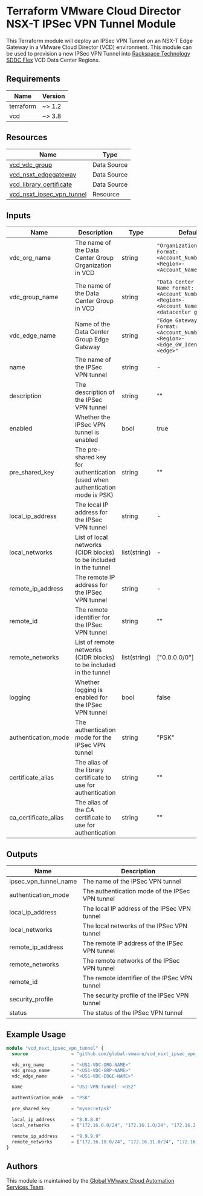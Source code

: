 # Terraform VMware Cloud Director NSX-T IPSec VPN Tunnel Module

This Terraform module will deploy an IPSec VPN Tunnel on an NSX-T Edge Gateway in a VMware Cloud Director (VCD) environment. This module can be used to provision a new IPSec VPN Tunnel into [Rackspace Technology SDDC Flex](https://www.rackspace.com/cloud/private/software-defined-data-center-flex) VCD Data Center Regions.

## Requirements

| Name      | Version |
|-----------|---------|
| terraform | ~> 1.2  |
| vcd       | ~> 3.8  |

## Resources

| Name | Type |
|------|------|
| [vcd_vdc_group](https://registry.terraform.io/providers/vmware/vcd/latest/docs/data-sources/vdc_group) | Data Source |
| [vcd_nsxt_edgegateway](https://registry.terraform.io/providers/vmware/vcd/latest/docs/data-sources/nsxt_edgegateway) | Data Source |
| [vcd_library_certificate](https://registry.terraform.io/providers/vmware/vcd/latest/docs/data-sources/library_certificate) | Data Source |
| [vcd_nsxt_ipsec_vpn_tunnel](https://registry.terraform.io/providers/vmware/vcd/latest/docs/resources/nsxt_ipsec_vpn_tunnel) | Resource |

## Inputs

| Name | Description | Type | Default | Required |
|------|-------------|------|---------|----------|
| vdc_org_name | The name of the Data Center Group Organization in VCD | string | `"Organization Name Format: <Account_Number>-<Region>-<Account_Name>"` | yes |
| vdc_group_name | The name of the Data Center Group in VCD | string | `"Data Center Group Name Format: <Account_Number>-<Region>-<Account_Name> <datacenter group>"` | yes |
| vdc_edge_name | Name of the Data Center Group Edge Gateway | string | `"Edge Gateway Name Format: <Account_Number>-<Region>-<Edge_GW_Identifier>-<edge>"` | Yes |
| name | The name of the IPSec VPN tunnel | string | - | yes |
| description | The description of the IPSec VPN tunnel | string | "" | no |
| enabled | Whether the IPSec VPN tunnel is enabled | bool | true | no |
| pre_shared_key | The pre-shared key for authentication (used when authentication mode is PSK) | string | "" | yes |
| local_ip_address | The local IP address for the IPSec VPN tunnel | string | - | yes |
| local_networks | List of local networks (CIDR blocks) to be included in the tunnel | list(string) | - | yes |
| remote_ip_address | The remote IP address for the IPSec VPN tunnel | string | - | yes |
| remote_id | The remote identifier for the IPSec VPN tunnel | string | "" | no |
| remote_networks | List of remote networks (CIDR blocks) to be included in the tunnel | list(string) | ["0.0.0.0/0"] | no |
| logging | Whether logging is enabled for the IPSec VPN tunnel | bool | false | no |
| authentication_mode | The authentication mode for the IPSec VPN tunnel | string | "PSK" | no |
| certificate_alias | The alias of the library certificate to use for authentication | string | "" | no |
| ca_certificate_alias | The alias of the CA certificate to use for authentication | string | "" | no |

## Outputs

| Name                  | Description                                      |
|-----------------------|--------------------------------------------------|
| ipsec_vpn_tunnel_name | The name of the IPSec VPN tunnel                  |
| authentication_mode   | The authentication mode of the IPSec VPN tunnel   |
| local_ip_address      | The local IP address of the IPSec VPN tunnel      |
| local_networks        | The local networks of the IPSec VPN tunnel        |
| remote_ip_address     | The remote IP address of the IPSec VPN tunnel     |
| remote_networks       | The remote networks of the IPSec VPN tunnel       |
| remote_id             | The remote identifier of the IPSec VPN tunnel     |
| security_profile      | The security profile of the IPSec VPN tunnel      |
| status                | The status of the IPSec VPN tunnel                |

## Example Usage

```terraform
module "vcd_nsxt_ipsec_vpn_tunnel" {
  source                = "github.com/global-vmware/vcd_nsxt_ipsec_vpn_tunnel.git?ref=v1.1.1"

  vdc_org_name          = "<US1-VDC-ORG-NAME>"
  vdc_group_name        = "<US1-VDC-GRP-NAME>"
  vdc_edge_name         = "<US1-VDC-EDGE-NAME>"

  name                  = "US1-VPN-Tunnel-->US2"

  authentication_mode   = "PSK"

  pre_shared_key        = "mysecretpsk"

  local_ip_address      = "8.8.8.8"
  local_networks        = ["172.16.0.0/24", "172.16.1.0/24", "172.16.2.0/24", "172.16.3.0/24", "172.16.4.0/24"]

  remote_ip_address     = "9.9.9.9"
  remote_networks       = ["172.16.10.0/24", "172.16.11.0/24", "172.16.12.0/24", "172.16.13.0/24", "172.16.14.0/24"]
}
```

## Authors

This module is maintained by the [Global VMware Cloud Automation Services Team](https://github.com/global-vmware).
